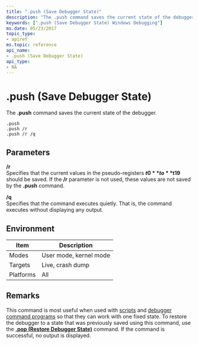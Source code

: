 ```yaml
---
title: ".push (Save Debugger State)"
description: "The .push command saves the current state of the debugger."
keywords: [".push (Save Debugger State) Windows Debugging"]
ms.date: 05/23/2017
topic_type:
- apiref
ms.topic: reference
api_name:
- .push (Save Debugger State)
api_type:
- NA
---
```


# .push (Save Debugger State)

The **.push** command saves the current state of the debugger.

```dbgcmd
.push
.push /r
.push /r /q
```

## Parameters

<span id="________r______"></span><span id="________R______"></span> **/r**   
Specifies that the current values in the pseudo-registers **$t0** to **$t19** should be saved. If the **/r** parameter is not used, these values are not saved by the **.push** command.

<span id="________q______"></span><span id="________Q______"></span> **/q**   
Specifies that the command executes quietly. That is, the command executes without displaying any output.

## Environment

|  Item  | Description          |
|--------|----------------------|
|Modes   |User mode, kernel mode|
|Targets |Live, crash dump      |
|Platforms|All                  |

## Remarks

This command is most useful when used with [scripts](using-script-files.md) and [debugger command programs](../debugger/using-debugger-command-programs.md) so that they can work with one fixed state. To restore the debugger to a state that was previously saved using this command, use the [**.pop (Restore Debugger State)**](-pop--restore-debugger-state-.md) command. If the command is successful, no output is displayed.
